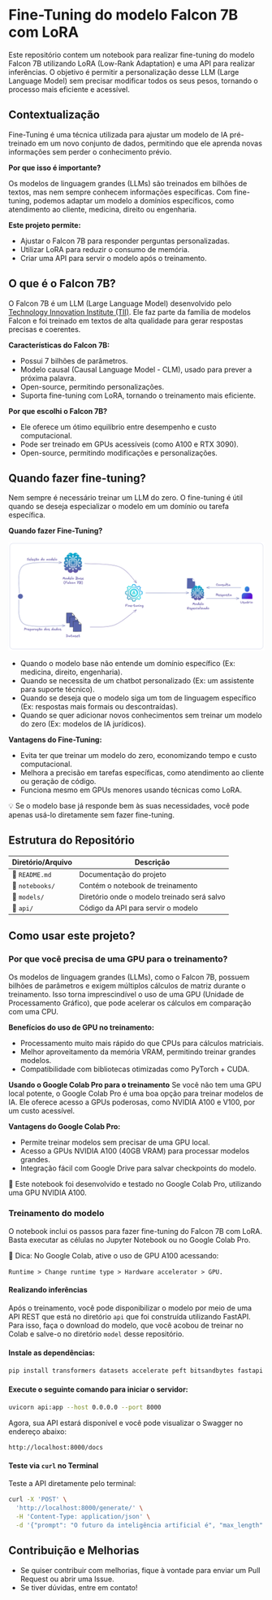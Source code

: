 # Fine-Tuning do modelo Falcon 7B com LoRA

Este repositório contem um notebook para realizar fine-tuning do modelo Falcon 7B utilizando LoRA (Low-Rank Adaptation) e uma API para realizar inferências. O objetivo é permitir a personalização desse LLM (Large Language Model) sem precisar modificar todos os seus pesos, tornando o processo mais eficiente e acessível.

## Contextualização

Fine-Tuning é uma técnica utilizada para ajustar um modelo de IA pré-treinado em um novo conjunto de dados, permitindo que ele aprenda novas informações sem perder o conhecimento prévio.

**Por que isso é importante?**

Os modelos de linguagem grandes (LLMs) são treinados em bilhões de textos, mas nem sempre conhecem informações específicas. Com fine-tuning, podemos adaptar um modelo a domínios específicos, como atendimento ao cliente, medicina, direito ou engenharia.

**Este projeto permite:**

- Ajustar o Falcon 7B para responder perguntas personalizadas.
- Utilizar LoRA para reduzir o consumo de memória.
- Criar uma API para servir o modelo após o treinamento.

## O que é o Falcon 7B?

O Falcon 7B é um LLM (Large Language Model) desenvolvido pelo [Technology Innovation Institute (TII)](https://www.tii.ae/). Ele faz parte da família de modelos Falcon e foi treinado em textos de alta qualidade para gerar respostas precisas e coerentes.

**Características do Falcon 7B:**

- Possui 7 bilhões de parâmetros.
- Modelo causal (Causal Language Model - CLM), usado para prever a próxima palavra.
- Open-source, permitindo personalizações.
- Suporta fine-tuning com LoRA, tornando o treinamento mais eficiente.

**Por que escolhi o Falcon 7B?**

- Ele oferece um ótimo equilíbrio entre desempenho e custo computacional.
- Pode ser treinado em GPUs acessíveis (como A100 e RTX 3090).
- Open-source, permitindo modificações e personalizações.

## Quando fazer fine-tuning?

Nem sempre é necessário treinar um LLM do zero. O fine-tuning é útil quando se deseja especializar o modelo em um domínio ou tarefa específica.

**Quando fazer Fine-Tuning?**

![Fluxo de treinamento](documentacao/arquitetura.png)

- Quando o modelo base não entende um domínio específico (Ex: medicina, direito, engenharia).
- Quando se necessita de um chatbot personalizado (Ex: um assistente para suporte técnico).
- Quando se deseja que o modelo siga um tom de linguagem específico (Ex: respostas mais formais ou descontraídas).
- Quando se quer adicionar novos conhecimentos sem treinar um modelo do zero (Ex: modelos de IA jurídicos).

**Vantagens do Fine-Tuning:**

- Evita ter que treinar um modelo do zero, economizando tempo e custo computacional.
- Melhora a precisão em tarefas específicas, como atendimento ao cliente ou geração de código.
- Funciona mesmo em GPUs menores usando técnicas como LoRA.

💡 Se o modelo base já responde bem às suas necessidades, você pode apenas usá-lo diretamente sem fazer fine-tuning.

## Estrutura do Repositório

| **Diretório/Arquivo** | **Descrição**                               |
| --------------------- | ------------------------------------------- |
| 📜 `README.md`        | Documentação do projeto                     |
| 📂 `notebooks/`       | Contém o notebook de treinamento            |
| 📂 `models/`          | Diretório onde o modelo treinado será salvo |
| 📂 `api/`             | Código da API para servir o modelo          |

## Como usar este projeto?

### Por que você precisa de uma GPU para o treinamento?

Os modelos de linguagem grandes (LLMs), como o Falcon 7B, possuem bilhões de parâmetros e exigem múltiplos cálculos de matriz durante o treinamento. Isso torna imprescindível o uso de uma GPU (Unidade de Processamento Gráfico), que pode acelerar os cálculos em comparação com uma CPU.

**Benefícios do uso de GPU no treinamento:**

- Processamento muito mais rápido do que CPUs para cálculos matriciais.
- Melhor aproveitamento da memória VRAM, permitindo treinar grandes modelos.
- Compatibilidade com bibliotecas otimizadas como PyTorch + CUDA.

**Usando o Google Colab Pro para o treinamento**
Se você não tem uma GPU local potente, o Google Colab Pro é uma boa opção para treinar modelos de IA. Ele oferece acesso a GPUs poderosas, como NVIDIA A100 e V100, por um custo acessível.

**Vantagens do Google Colab Pro:**

- Permite treinar modelos sem precisar de uma GPU local.
- Acesso a GPUs NVIDIA A100 (40GB VRAM) para processar modelos grandes.
- Integração fácil com Google Drive para salvar checkpoints do modelo.

📌 Este notebook foi desenvolvido e testado no Google Colab Pro, utilizando uma GPU NVIDIA A100.

### Treinamento do modelo

O notebook inclui os passos para fazer fine-tuning do Falcon 7B com LoRA.
Basta executar as células no Jupyter Notebook ou no Google Colab Pro.

📌 Dica: No Google Colab, ative o uso de GPU A100 acessando:

`Runtime > Change runtime type > Hardware accelerator > GPU.`

#### Realizando inferências

Após o treinamento, você pode disponibilizar o modelo por meio de uma API REST que está no diretório `api` que foi construída utilizando FastAPI. Para isso, faça o download do modelo, que você acobou de treinar no Colab e salve-o no diretório `model` desse repositório.

#### Instale as dependências:

```bash
pip install transformers datasets accelerate peft bitsandbytes fastapi uvicorn

```

#### Execute o seguinte comando para iniciar o servidor:

```bash
uvicorn api:app --host 0.0.0.0 --port 8000
```

Agora, sua API estará disponível e você pode visualizar o Swagger no endereço abaixo:

```
http://localhost:8000/docs
```

#### Teste via `curl` no Terminal

Teste a API diretamente pelo terminal:

```bash
curl -X 'POST' \
  'http://localhost:8000/generate/' \
  -H 'Content-Type: application/json' \
  -d '{"prompt": "O futuro da inteligência artificial é", "max_length": 50, "temperature": 0.7}'
```

## Contribuição e Melhorias

- Se quiser contribuir com melhorias, fique à vontade para enviar um Pull Request ou abrir uma Issue.
- Se tiver dúvidas, entre em contato!
